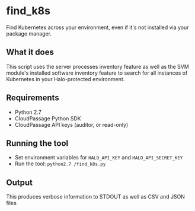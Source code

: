 # find_k8s
Find Kubernetes across your environment, even if it's not installed via your package manager.

## What it does

This script uses the server processes inventory feature as well as the SVM
module's installed software inventory feature to search for all instances of
Kubernetes in your Halo-protected environment.

## Requirements
* Python 2.7
* CloudPassage Python SDK
* CloudPassage API keys (auditor, or read-only)

## Running the tool
* Set environment variables for `HALO_API_KEY` and `HALO_API_SECRET_KEY`
* Run the tool: `python2.7 /find_k8s.py`

## Output
This produces verbose information to STDOUT as well as CSV and JSON files

